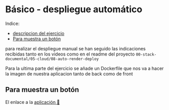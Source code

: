 # Básico - despliegue automático

Indice:
- [descripcion del ejercicio](#básico---despliegue-automático)
- [Para muestra un botón](#para-muestra-un-botón)

para realizar el despliegue manual se han seguido las indicaciones recibidas tanto en los videos como en el readme del proyecto `00-stack-documental/05-cloud/08-auto-render-deploy`

Para la ultima parte del ejercicio se añade un Dockerfile que nos va a hacer la imagen de nuestra aplicacion tanto de back como de front

## Para muestra un botón

El enlace a la [aplicación 📎](https://cloudexercise-hluj.onrender.com)

